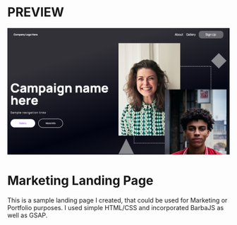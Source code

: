 # PREVIEW

![](css/landing-page.png)







# Marketing Landing Page  

This is a sample landing page I created, that could be used for Marketing or
Portfolio purposes. I used simple HTML/CSS and incorporated BarbaJS as well as GSAP.
